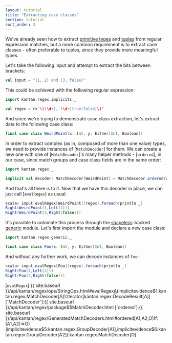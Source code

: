 ```yaml
---
layout: tutorial
title: "Extracting case classes"
section: tutorial
sort_order: 3
---
```

We've already seen how to extract [primitive types](primitive_types.html) and [tuples](tuples.html) from regular
expression matches, but a more common requirement is to extract case classes - often preferable to tuples, since they
provide more meaningful types.

Let's take the following input and attempt to extract the bits between brackets:

```scala
val input = "(1, 2) and (3, false)"
```

This could be achieved with the following regular expression:

```scala
import kantan.regex.implicits._

val regex = rx"\((\d+), (\d+|true|false)\)"
```

And since we're trying to demonstrate case class extraction, let's extract data to the following case class:

```scala
final case class WeirdPoint(x: Int, y: Either[Int, Boolean])
```

In order to extract complex (as in, composed of more than one value) types, we need to provide instances of
[`MatchDecoder`] for them. We can create a new one with one of [`MatchDecoder`]'s many helper methods - [`ordered`],
in our case, since match groups and case class fields are in the same order:

```scala
import kantan.regex._

implicit val decoder: MatchDecoder[WeirdPoint] = MatchDecoder.ordered(WeirdPoint.apply _)
```

And that's all there is to it. Now that we have this decoder in place, we can just call [`evalRegex`] as usual:

```scala
scala> input.evalRegex[WeirdPoint](regex).foreach(println _)
Right(WeirdPoint(1,Left(2)))
Right(WeirdPoint(3,Right(false)))
```

It's possible to automate this process through the [shapeless](http://shapeless.io)-backed [generic](generic.html)
module. Let's first import the module and declare a new case class:

```scala
import kantan.regex.generic._

final case class Foo(x: Int, y: Either[Int, Boolean])
```

And without any further work, we can decode instances of `Foo`:

```scala
scala> input.evalRegex[Foo](regex).foreach(println _)
Right(Foo(1,Left(2)))
Right(Foo(3,Right(false)))
```

[`evalRegex`]:{{ site.baseurl }}/api/kantan/regex/ops/StringOps.html#evalRegex[A](p:kantan.regex.Pattern)(implicitevidence$1:kantan.regex.MatchDecoder[A]):Iterator[kantan.regex.DecodeResult[A]]
[`MatchDecoder`]:{{ site.baseurl }}/api/kantan/regex/package$$MatchDecoder.html
[`ordered`]:{{ site.baseurl }}/api/kantan/regex/GeneratedMatchDecoders.html#ordered[A1,A2,O](f:(A1,A2)=>O)(implicitevidence$5:kantan.regex.GroupDecoder[A1],implicitevidence$6:kantan.regex.GroupDecoder[A2]):kantan.regex.MatchDecoder[O]
